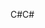 <span data-ttu-id="d13ee-101">C#</span><span class="sxs-lookup"><span data-stu-id="d13ee-101">C#</span></span>